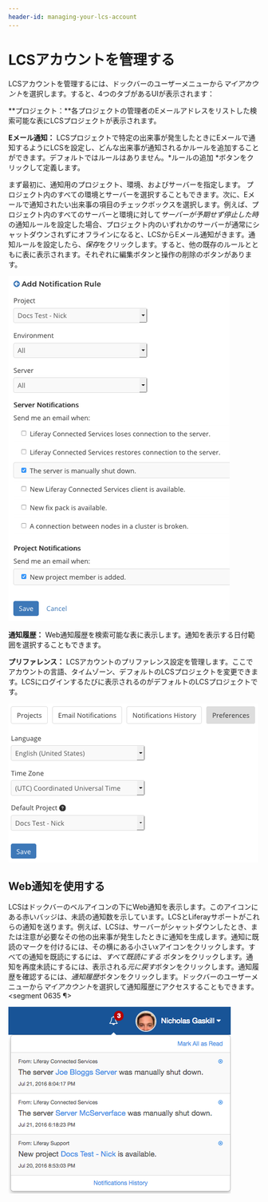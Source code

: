 ```yaml
---
header-id: managing-your-lcs-account
---
```


# LCSアカウントを管理する

LCSアカウントを管理するには、ドックバーのユーザーメニューから*マイアカウント*を選択します。すると、4つのタブがあるUIが表示されます：



**プロジェクト：**各プロジェクトの管理者のEメールアドレスをリストした検索可能な表にLCSプロジェクトが表示されます。



**Eメール通知：** LCSプロジェクトで特定の出来事が発生したときにEメールで通知するようにLCSを設定し、どんな出来事が通知されるかルールを追加することができます。デフォルトではルールはありません。*ルールの追加 *ボタンをクリックして定義します。

まず最初に、通知用のプロジェクト、環境、およびサーバーを指定します。
プロジェクト内のすべての環境とサーバーを選択することもできます。次に、Eメールで通知されたい出来事の項目のチェックボックスを選択します。例えば、プロジェクト内のすべてのサーバーと環境に対して*サーバーが予期せず停止した時*の通知ルールを設定した場合、プロジェクト内のいずれかのサーバーが通常にシャットダウンされずにオフラインになると、LCSからEメール通知がきます。通知ルールを設定したら、*保存*をクリックします。すると、他の既存のルールとともに表に表示されます。それぞれに編集ボタンと操作の削除のボタンがあります。

![図 1: 通知が来るように特定の出来事の設定を行うことができる。](../../../images-dxp/lcs-add-notification-rule.png)

**通知履歴：** Web通知履歴を検索可能な表に表示します。通知を表示する日付範囲を選択することもできます。



**プリファレンス：** LCSアカウントのプリファレンス設定を管理します。ここでアカウントの言語、タイムゾーン、デフォルトのLCSプロジェクトを変更できます。LCSにログインするたびに表示されるのがデフォルトのLCSプロジェクトです。

![図 2:LCSアカウントの一般の設定を変更することができる。](../../../images-dxp/lcs-account-preferences.png)

## Web通知を使用する

LCSはドックバーのベルアイコンの下にWeb通知を表示します。このアイコンにある赤いバッジは、未読の通知数を示しています。LCSとLiferayサポートがこれらの通知を送ります。例えば、LCSは、サーバーがシャットダウンしたとき、または注意が必要なその他の出来事が発生したときに通知を生成します。通知に既読のマークを付けるには、その横にある小さい*x*アイコンをクリックします。すべての通知を既読にするには、*すべて既読にする* ボタンをクリックします。通知を再度未読にするには、表示される*元に戻す*ボタンをクリックします。通知履歴を確認するには、*通知履歴*ボタンをクリックします。ドックバーのユーザーメニューから*マイアカウント*を選択して通知履歴にアクセスすることもできます。<segment 0635 ¶>


![図 3: ウェブ通知は、LCSプロジェクト内で何が起きているのか通知することができる。](../../../images-dxp/lcs-user-web-notifications.png)
